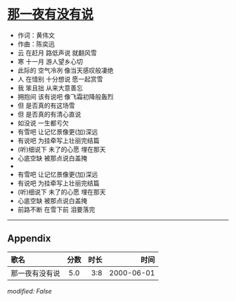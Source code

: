 # [那一夜有没有说](https://music.163.com/song?id=27506287)

* 作词：黄伟文
* 作曲：陈奕迅
* 云 在赶月 路低声说 就翻风雪
* 寒 十一月 游人望乡心切
* 此际的 空气冷冽 像当天感叹般凄绝
* 人 在惜别 十分想说 愿一起赏雪
* 我 笨且拙 从来大意善忘
* 拥抱间 该有说吧 像飞霜初降般轰烈
* 但 是否真的有这场雪
* 但 是否真的有清心直说
* 如没说 一生都亏欠
* 有雪吧 让记忆景像更(加)深远
* 有说吧 为挂牵写上壮丽完结篇
* (听)细说下 未了的心愿 埋在那天
* 心底空缺 被那点说白盖掩
* 
* 有雪吧 让记忆景像更(加)深远
* 有说吧 为挂牵写上壮丽完结篇
* (听)细说下 未了的心愿 埋在那天
* 心底空缺 被那点说白盖掩
* 前路不断 在雪下前 泪要落完


---

## Appendix

|歌名|分数|时长|时间|
|:---|:---:|---:|---:|
|那一夜有没有说|5.0|3:8|2000-06-01

*modified: False*